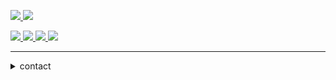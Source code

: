 </p>
<a href="https://ibb.co/kJzZTmP"><img src="https://i.ibb.co/FXcp1Hd/vector-illustration-of-semar-ai.png"</a>
<a href="https://github.com/dcode-denpa/Semar-BMD"><img src="https://img.shields.io/badge/Semar WhatsApp Bot-silver?style=for-the-badge"></a>
</p>
<a href="https://github.com/dcode-denpa/Semar-BMD"><img src="https://img.shields.io/github/watchers/dcode-denpa/Semar-BMD.svg"</a>
<a href="https://github.com/dcode-denpa/Semar-BMD"><img src="https://img.shields.io/github/stars/dcode-denpa/Semar-BMD.svg"</a>
<a href="https://github.com/dcode-denpa/Semar-BMD"><img src="https://img.shields.io/github/forks/dcode-denpa/Semar-BMD.svg"</a>
<a href="https://github.com/dcode-denpa/Semar-BMD"><img src="https://img.shields.io/github/repo-size/dcode-denpa/Semar-BMD.svg"></a>

***

<details close="close">
<summary>contact</summary>
<a href="http://wa.me/62885866295942" target="blank"><img src="https://img.shields.io/badge/Whatsapp-30302f?style=flat&logo=whatsapp" /></a>
</p>
<a href="http://www.instagram.com/dcodedenpa/" target="blank"><img src="https://img.shields.io/badge/Instagram-30302f?style=flat&logo=instagram" /></a>
</details>
